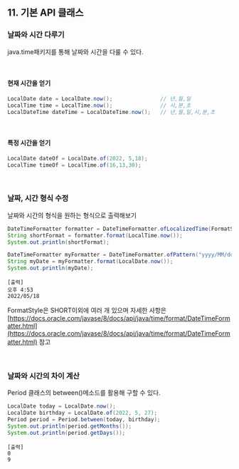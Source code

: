 ## 11. 기본 API 클래스

### 날짜와 시간 다루기

java.time패키지를 통해 날짜와 시간을 다룰 수 있다.

<br>

#### 현재 시간을 얻기
``` java
LocalDate date = LocalDate.now();               // 년,월,일
LocalTime time = LocalTime.now();               // 시,분,초
LocalDateTime dateTime = LocalDateTime.now();   // 년,월,일,시,분,초
```

<br>

#### 특정 시간을 얻기
``` java
LocalDate dateOf = LocalDate.of(2022, 5,18);
LocalTime timeOf = LocalTime.of(16,13,30);
```

<br>

### 날짜, 시간 형식 수정
날짜와 시간의 형식을 원하는 형식으로 출력해보기
``` java
DateTimeFormatter formatter = DateTimeFormatter.ofLocalizedTime(FormatStyle.SHORT);
String shortFormat = formatter.format(LocalTime.now());
System.out.println(shortFormat);

DateTimeFormatter myFormatter = DateTimeFormatter.ofPattern("yyyy/MM/dd");
String myDate = myFormatter.format(LocalDate.now());
System.out.println(myDate);
```
```
[출력]
오후 4:53
2022/05/18
```

FormatStyle은 SHORT이외에 여러 개 있으며 자세한 사항은
[https://docs.oracle.com/javase/8/docs/api/java/time/format/DateTimeFormatter.html](https://docs.oracle.com/javase/8/docs/api/java/time/format/DateTimeFormatter.html) 참고

<br>

### 날짜와 시간의 차이 계산
Period 클래스의 between()메소드를 활용해 구할 수 있다.

``` java
LocalDate today = LocalDate.now();
LocalDate birthday = LocalDate.of(2022, 5, 27);
Period period = Period.between(today, birthday);
System.out.println(period.getMonths());
System.out.println(period.getDays());
```

```
[출력]
0
9
```